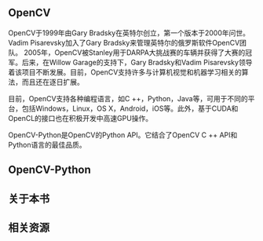 ## OpenCV

OpenCV于1999年由Gary Bradsky在英特尔创立，第一个版本于2000年问世。Vadim Pisarevsky加入了Gary Bradsky来管理英特尔的俄罗斯软件OpenCV团队。 2005年，OpenCV被Stanley用于DARPA大挑战赛的车辆并获得了大赛的冠军。后来，在Willow Garage的支持下，Gary Bradsky和Vadim Pisarevsky领导着该项目不断发展。目前，OpenCV支持许多与计算机视觉和机器学习相关的算法，而且还在逐日扩展。


目前，OpenCV支持各种编程语言，如C ++，Python，Java等，可用于不同的平台，包括Windows，Linux，OS X，Android，iOS等。此外，基于CUDA和OpenCL的接口也在积极开发中高速GPU操作。


OpenCV-Python是OpenCV的Python API。它结合了OpenCV C ++ API和Python语言的最佳品质。



## OpenCV-Python




## 关于本书




## 相关资源

